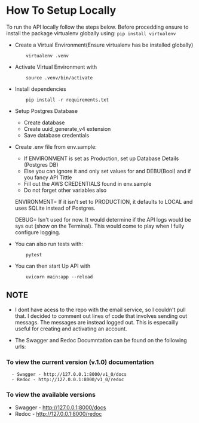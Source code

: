 # How To Setup Locally

To run the API locally follow the steps below. Before procedding ensure to install the package virtualenv globally using: `pip install virtualenv`

- Create a Virtual Environment(Ensure virtualenv has be installed globally)

  ```
      virtualenv .venv
  ```

- Activate Virtual Environment with

  ```
      source .venv/bin/activate
  ```

- Install dependencies

  ```
      pip install -r requirements.txt
  ```

- Setup Postgres Database

  - Create database
  - Create uuid_generate_v4 extension
  - Save database credentials

- Create .env file from env.sample:

  - If ENVIRONMENT is set as Production, set up Database Details (Postgres DB)
  - Else you can ignore it and only set values for and DEBU(Bool) and if you fancy API Tittle
  - Fill out the AWS CREDENTIALS found in env.sample
  - Do not forget other variables also

  ENVIRONMENT= If it isn't set to PRODUCTION, it defaults to LOCAL and uses SQLite instead of Postgres.

  DEBUG= Isn't used for now. It would determine if the API logs would be sys out (show on the Terminal). This would come to play when I fully configure logging.

- You can also run tests with:

  ```
      pytest
  ```

- You can then start Up API with

  ```
      uvicorn main:app --reload
  ```

## NOTE

- I dont have acess to the repo with the email service, so I couldn't pull that. I decided to comment out lines of code that involves sending out messags. The messages are instead logged out. This is especailly useful for creating and activating an account.

- The Swagger and Redoc Documntation can be found on the following urls:

### To view the current version (v.1.0) documentation

      - Swagger - http://127.0.0.1:8000/v1_0/docs
      - Redoc - http://127.0.0.1:8000/v1_0/redoc

### To view the available versions

- Swagger - <http://127.0.0.1:8000/docs>
- Redoc - <http://127.0.0.1:8000/redoc>
